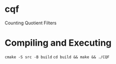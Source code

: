 # cqf
Counting Quotient Filters

# Compiling and Executing
`cmake -S src -B build`
`cd build && make && ./CQF`

